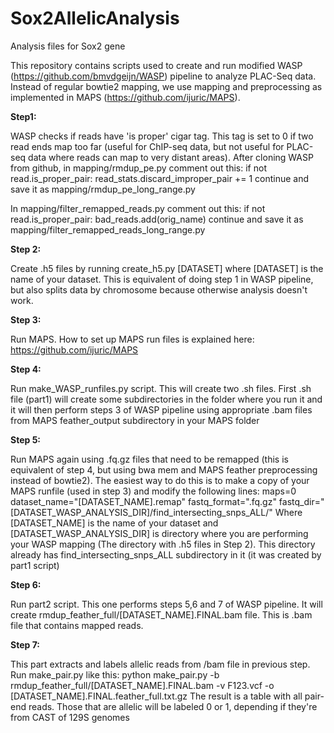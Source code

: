 # Sox2AllelicAnalysis
Analysis files for Sox2 gene

This repository contains scripts used to create and run modified WASP (https://github.com/bmvdgeijn/WASP) pipeline to analyze PLAC-Seq data.
Instead of regular bowtie2 mapping, we use mapping and preprocessing as implemented in MAPS (https://github.com/ijuric/MAPS).

**Step1:**

WASP checks if reads have 'is proper' cigar tag. This tag is set to 0 if two read ends map too far (useful for ChIP-seq data, but not useful for 
PLAC-seq data where reads can map to very distant areas).
After cloning WASP from github, in mapping/rmdup_pe.py comment out this:
if not read.is_proper_pair:
    read_stats.discard_improper_pair += 1
continue
and save it as mapping/rmdup_pe_long_range.py

In mapping/filter_remapped_reads.py comment out this:
if not read.is_proper_pair:
    bad_reads.add(orig_name)
continue
and save it as mapping/filter_remapped_reads_long_range.py

**Step 2:**

Create .h5 files by running create_h5.py [DATASET] where [DATASET] is the name of your dataset. This is equivalent of doing step 1 in WASP pipeline,
but also splits data by chromosome because otherwise analysis doesn't work.

**Step 3:**

Run MAPS. How to set up MAPS run files is explained here: https://github.com/ijuric/MAPS

**Step 4:**

Run make_WASP_runfiles.py script. This will create two .sh files. First .sh file (part1) will create some subdirectories in the folder where
you run it and it will then perform steps 3 of WASP pipeline using appropriate .bam files from MAPS feather_output subdirectory in your MAPS folder

**Step 5:**

Run MAPS again using .fq.gz files that need to be remapped (this is equivalent of step 4, but using bwa mem and MAPS feather preprocessing 
instead of bowtie2). The easiest way to do this is to make a copy of your MAPS runfile (used in step 3) and modify the following lines:
maps=0
dataset_name="[DATASET_NAME].remap"
fastq_format=".fq.gz"
fastq_dir="[DATASET_WASP_ANALYSIS_DIR]/find_intersecting_snps_ALL/"
Where [DATASET_NAME] is the name of your dataset and [DATASET_WASP_ANALYSIS_DIR] is directory where you are performing your WASP mapping
(The directory with .h5 files in Step 2). This directory already has find_intersecting_snps_ALL subdirectory in it (it was created by part1 script)

**Step 6:**

Run part2 script. This one performs steps 5,6 and 7 of WASP pipeline. It will create rmdup_feather_full/[DATASET_NAME].FINAL.bam file. This is .bam
file that contains mapped reads.

**Step 7:**

This part extracts and labels allelic reads from /bam file in previous step. Run make_pair.py like this:
python make_pair.py -b rmdup_feather_full/[DATASET_NAME].FINAL.bam -v F123.vcf -o [DATASET_NAME].FINAL.feather_full.txt.gz
The result is a table with all pair-end reads. Those that are allelic will be labeled 0 or 1, depending if they're from CAST of 129S genomes

